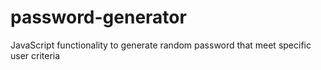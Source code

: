 # password-generator
JavaScript functionality to generate random password that meet specific user criteria
